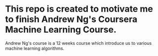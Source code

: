 # This repo is created to motivate me to finish Andrew Ng's Coursera Machine Learning Course.

Andrew Ng's course is a 12 weeks course which introduce us to various machine learning algorithms.
